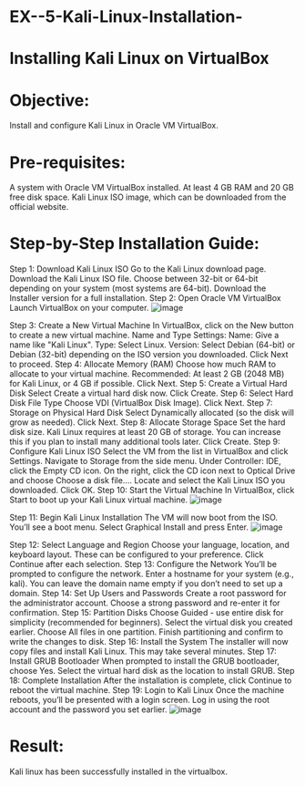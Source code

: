 # EX--5-Kali-Linux-Installation-
# Installing Kali Linux on VirtualBox
# Objective:
Install and configure Kali Linux in Oracle VM VirtualBox.

# Pre-requisites:
A system with Oracle VM VirtualBox installed.
At least 4 GB RAM and 20 GB free disk space.
Kali Linux ISO image, which can be downloaded from the official website.
# Step-by-Step Installation Guide:
Step 1: Download Kali Linux ISO
Go to the Kali Linux download page.
Download the Kali Linux ISO file.
Choose between 32-bit or 64-bit depending on your system (most systems are 64-bit).
Download the Installer version for a full installation.
Step 2: Open Oracle VM VirtualBox
Launch VirtualBox on your computer.
![image](https://github.com/user-attachments/assets/8c083d24-5878-490d-ae61-428c34ca94e3)


Step 3: Create a New Virtual Machine
In VirtualBox, click on the New button to create a new virtual machine.
Name and Type Settings:
Name: Give a name like "Kali Linux".
Type: Select Linux.
Version: Select Debian (64-bit) or Debian (32-bit) depending on the ISO version you downloaded.
Click Next to proceed.
Step 4: Allocate Memory (RAM)
Choose how much RAM to allocate to your virtual machine.
Recommended: At least 2 GB (2048 MB) for Kali Linux, or 4 GB if possible.
Click Next.
Step 5: Create a Virtual Hard Disk
Select Create a virtual hard disk now.
Click Create.
Step 6: Select Hard Disk File Type
Choose VDI (VirtualBox Disk Image).
Click Next.
Step 7: Storage on Physical Hard Disk
Select Dynamically allocated (so the disk will grow as needed).
Click Next.
Step 8: Allocate Storage Space
Set the hard disk size. Kali Linux requires at least 20 GB of storage.
You can increase this if you plan to install many additional tools later.
Click Create.
Step 9: Configure Kali Linux ISO
Select the VM from the list in VirtualBox and click Settings.
Navigate to Storage from the side menu.
Under Controller: IDE, click the Empty CD icon.
On the right, click the CD icon next to Optical Drive and choose Choose a disk file....
Locate and select the Kali Linux ISO you downloaded.
Click OK.
Step 10: Start the Virtual Machine
In VirtualBox, click Start to boot up your Kali Linux virtual machine.
![image](https://github.com/user-attachments/assets/c1c09c49-bc88-4220-9af4-25bfdb821a85)


Step 11: Begin Kali Linux Installation
The VM will now boot from the ISO. You’ll see a boot menu.
Select Graphical Install and press Enter.
![image](https://github.com/user-attachments/assets/10f7efad-69cb-44c3-8ca3-7f765272728d)


Step 12: Select Language and Region
Choose your language, location, and keyboard layout.
These can be configured to your preference.
Click Continue after each selection.
Step 13: Configure the Network
You’ll be prompted to configure the network.
Enter a hostname for your system (e.g., kali).
You can leave the domain name empty if you don’t need to set up a domain.
Step 14: Set Up Users and Passwords
Create a root password for the administrator account.
Choose a strong password and re-enter it for confirmation.
Step 15: Partition Disks
Choose Guided - use entire disk for simplicity (recommended for beginners).
Select the virtual disk you created earlier.
Choose All files in one partition.
Finish partitioning and confirm to write the changes to disk.
Step 16: Install the System
The installer will now copy files and install Kali Linux. This may take several minutes.
Step 17: Install GRUB Bootloader
When prompted to install the GRUB bootloader, choose Yes.
Select the virtual hard disk as the location to install GRUB.
Step 18: Complete Installation
After the installation is complete, click Continue to reboot the virtual machine.
Step 19: Login to Kali Linux
Once the machine reboots, you’ll be presented with a login screen.
Log in using the root account and the password you set earlier.
![image](https://github.com/user-attachments/assets/bf464cba-c168-4501-8dfa-042f5ac82198)


# Result:
Kali linux has been successfully installed in the virtualbox.
